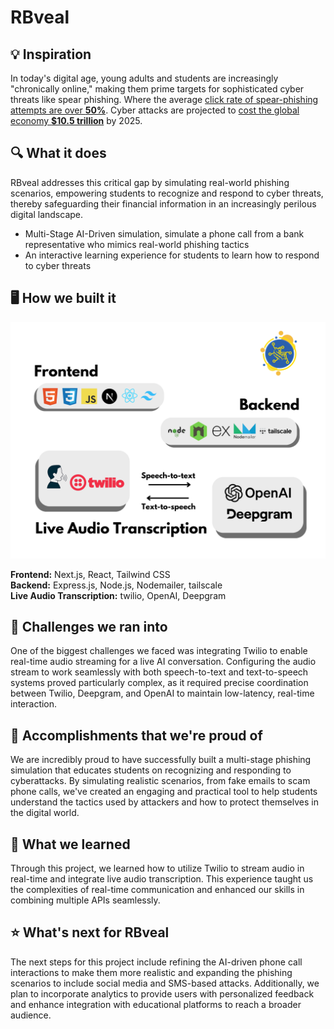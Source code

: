 # RBveal

## 💡 Inspiration
In today's digital age, young adults and students are increasingly "chronically online," making them prime targets for sophisticated cyber threats like spear phishing. Where the average [click rate of spear-phishing attempts are over **50%**](https://aag-it.com/the-latest-phishing-statistics/?utm_source=chatgpt.com). Cyber attacks are projected to [cost the global economy **$10.5 trillion**](https://cybersecurityventures.com/cybercrime-damages-6-trillion-by-2021/?utm_source=chatgpt.com) by 2025. 

## 🔍 What it does
RBveal addresses this critical gap by simulating real-world phishing scenarios, empowering students to recognize and respond to cyber threats, thereby safeguarding their financial information in an increasingly perilous digital landscape.  
- Multi-Stage AI-Driven simulation, simulate a phone call from a bank representative who mimics real-world phishing tactics
- An interactive learning experience for students to learn how to respond to cyber threats

## 🖥️ How we built it

![Technologies Workflow](technologiesWorkflow.png)

**Frontend:** Next.js, React, Tailwind CSS  
**Backend:** Express.js, Node.js, Nodemailer, tailscale  
**Live Audio Transcription:** twilio, OpenAI, Deepgram

## 🤔 Challenges we ran into

One of the biggest challenges we faced was integrating Twilio to enable real-time audio streaming for a live AI conversation. Configuring the audio stream to work seamlessly with both speech-to-text and text-to-speech systems proved particularly complex, as it required precise coordination between Twilio, Deepgram, and OpenAI to maintain low-latency, real-time interaction.

## 🎉 Accomplishments that we're proud of

We are incredibly proud to have successfully built a multi-stage phishing simulation that educates students on recognizing and responding to cyberattacks. By simulating realistic scenarios, from fake emails to scam phone calls, we've created an engaging and practical tool to help students understand the tactics used by attackers and how to protect themselves in the digital world.

## 📕 What we learned

Through this project, we learned how to utilize Twilio to stream audio in real-time and integrate live audio transcription. This experience taught us the complexities of real-time communication and enhanced our skills in combining multiple APIs seamlessly.

## ⭐ What's next for RBveal

The next steps for this project include refining the AI-driven phone call interactions to make them more realistic and expanding the phishing scenarios to include social media and SMS-based attacks. Additionally, we plan to incorporate analytics to provide users with personalized feedback and enhance integration with educational platforms to reach a broader audience.